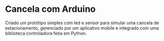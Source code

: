 # Cancela com Arduino

Criado um protótipo simples com led e sensor para simular uma cancela de estacionamento, gerenciado por um aplicativo mobile e integrado com uma biblioteca controladora feita em Python.
